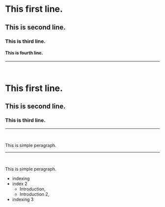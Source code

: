 # This first line.
## This is second line.
### This is third line.
#### This is fourth line.

<hr>
<br>
<h1>This first line.</h1>

<h2>This is second line.</h2>

<h3>This is third line.</h3>
<hr>
<br>

This is simple peragraph.
<hr>
<br>
<p>This is simple peragraph.</p>


- indexing
- index 2
  - Introduction,
  - Introduction 2,
- indexing 3
